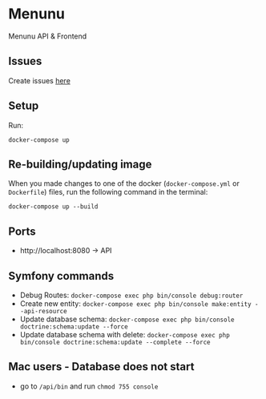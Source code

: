 # Menunu
Menunu API & Frontend

## Issues
Create issues [here](https://github.com/jaspervriends/medialab-2-menunu/issues)

## Setup
Run:
```
docker-compose up
```

## Re-building/updating image
When you made changes to one of the docker (``docker-compose.yml`` or ``Dockerfile``) files, run the following command in the terminal:
```
docker-compose up --build
```

## Ports
- http://localhost:8080 -> API

## Symfony commands
- Debug Routes: ``docker-compose exec php bin/console debug:router``
- Create new entity: ``docker-compose exec php bin/console make:entity --api-resource``
- Update database schema: ``docker-compose exec php bin/console doctrine:schema:update --force``
- Update database schema with delete: ``docker-compose exec php bin/console doctrine:schema:update --complete --force``

## Mac users - Database does not start
- go to `/api/bin` and run ``chmod 755 console``